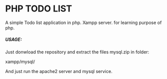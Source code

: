 # PHP TODO LIST

A simple Todo list application in php. Xampp server. for learning purpose of php.

##### USAGE:
Just donwload the repository and extract the files mysql.zip in folder:

xampp/mysql/

And just run the apache2 server and mysql service.
